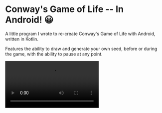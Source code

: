 # Conway's Game of Life -- In Android! 😀

A little program I wrote to re-create Conway's Game of Life with Android, written in Kotlin.

Features the ability to draw and generate your own seed, before or during the game, with the ability to pause at any point.

<video src="https://github.com/avhagedorn/GameOfLifeAndroid/assets/66842958/5dcbd6cb-8bf1-4ba8-a88d-8ffb3f465678"></video>

